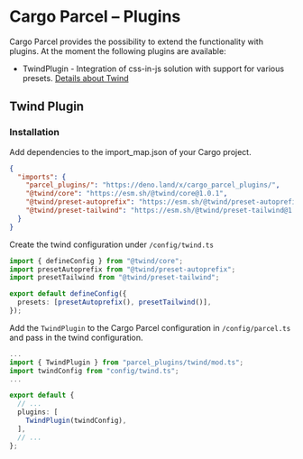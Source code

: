 # Cargo Parcel – Plugins

Cargo Parcel provides the possibility to extend the functionality with plugins.
At the moment the following plugins are available:

- TwindPlugin - Integration of css-in-js solution with support for various
  presets. [Details about Twind](https://twind.style)

## Twind Plugin

### Installation

Add dependencies to the import_map.json of your Cargo project.

```json
{
  "imports": {
    "parcel_plugins/": "https://deno.land/x/cargo_parcel_plugins/",
    "@twind/core": "https://esm.sh/@twind/core@1.0.1",
    "@twind/preset-autoprefix": "https://esm.sh/@twind/preset-autoprefix@1.0.1",
    "@twind/preset-tailwind": "https://esm.sh/@twind/preset-tailwind@1.0.1"
  }
}
```

Create the twind configuration under `/config/twind.ts`

```ts
import { defineConfig } from "@twind/core";
import presetAutoprefix from "@twind/preset-autoprefix";
import presetTailwind from "@twind/preset-tailwind";

export default defineConfig({
  presets: [presetAutoprefix(), presetTailwind()],
});
```

Add the `TwindPlugin` to the Cargo Parcel configuration in `/config/parcel.ts`
and pass in the twind configuration.

```ts
...
import { TwindPlugin } from "parcel_plugins/twind/mod.ts";
import twindConfig from "config/twind.ts";
...

export default {
  // ...
  plugins: [
    TwindPlugin(twindConfig),
  ],
  // ...
};
```
